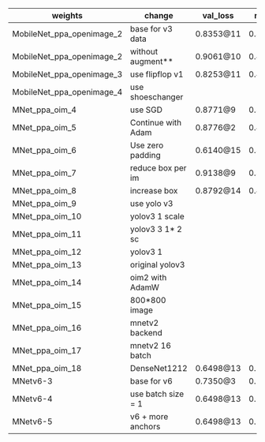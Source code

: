| weights                 | change             | val_loss  | map    | person | helmet | goodshoes | badshoes | LP   |
|-------------------------|--------------------|-----------|--------|--------|--------|-----------|----------|------|
|MobileNet_ppa_openimage_2| base for v3 data   | 0.8353@11 | 0.3812 | 0.6860 | 0.6310 | 0.1650    | 0.4167   |0.0074|
|MobileNet_ppa_openimage_2| without augment**  | 0.9061@10 | 0.4655 | 0.6938 | 0.6310 | 0.2388    | 0.4728   |0.2863|
|MobileNet_ppa_openimage_3| use flipflop v1    | 0.8253@11 | 0.4023 | 0.7046 | 0.6707 | 0.1552    | 0.3142   |0.1667|
|MobileNet_ppa_openimage_4| use shoeschanger   |           |
|MNet_ppa_oim_4           | use SGD            | 0.8771@9  | 0.3776 | 0.6411 | 0.6534 | 0.1572    | 0.3482   |0.0882|
|MNet_ppa_oim_5           | Continue with Adam | 0.8776@2  | 0.4186 | 0.6583 | 0.6909 | 0.2093    | 0.3933   |0.1413|
|MNet_ppa_oim_6           | Use zero padding   | 0.6140@15 | 0.3954 | 0.7205 | 0.6040 | 0.1897    | 0.3610   |0.1017|
|MNet_ppa_oim_7           | reduce box per im  | 0.9138@9  | 0.3910 | 0.6415 | 0.6728 | 0.2463    | 0.3454   |0.0490|
|MNet_ppa_oim_8           | increase box       | 0.8792@14 | 0.4393 | 0.7394 | 0.6755 | 0.2058    | 0.3701   |0.2059|
|MNet_ppa_oim_9           | use yolo v3        |           |
|MNet_ppa_oim_10          | yolov3 1   scale   |           |
|MNet_ppa_oim_11          | yolov3 3 1* 2 sc   |           |
|MNet_ppa_oim_12          | yolov3 1           |           |
|MNet_ppa_oim_13          | original yolov3    |           |
|MNet_ppa_oim_14          | oim2 with AdamW    |           |
|MNet_ppa_oim_15          | 800*800 image      |           |
|MNet_ppa_oim_16          | mnetv2 backend     |           |
|MNet_ppa_oim_17          | mnetv2 16 batch    |           |
|MNet_ppa_oim_18          | DenseNet1212       | 0.6498@13 | 0.5692 | 0.7794 | 0.7403 | 0.3103    | 0.5149   |0.5010|
|MNetv6-3                 | base for v6        | 0.7350@3  | 0.2795 |        |         |           |        |   |
|MNetv6-4                 | use batch size = 1 | 0.6498@13 | 0.5692 | 0.7794 | 0.7403 | 0.3103    | 0.5149   |0.5010|
|MNetv6-5                 | v6 + more anchors  | 0.6498@13 | 0.5692 | 0.7794 | 0.7403 | 0.3103    | 0.5149   |0.5010|



